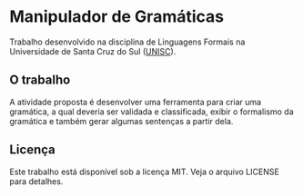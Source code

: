 # Manipulador de Gramáticas

Trabalho desenvolvido na disciplina de Linguagens Formais na Universidade
de Santa Cruz do Sul ([UNISC][]).

## O trabalho

A atividade proposta é desenvolver uma ferramenta para criar uma gramática, a
qual deveria ser validada e classificada, exibir o formalismo da gramática e
também gerar algumas sentenças a partir dela.

## Licença

Este trabalho está disponível sob a licença MIT. Veja o arquivo LICENSE para
detalhes.


[UNISC]: http://www.unisc.br "Universidade de Santa Cruz do Sul"
